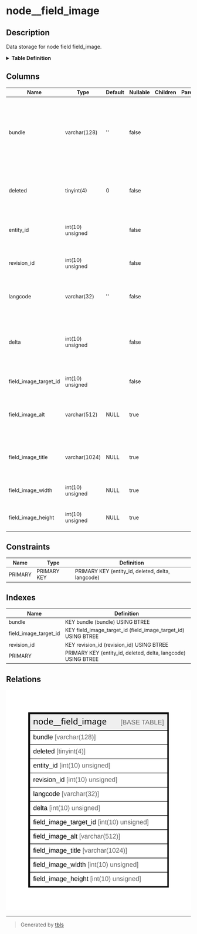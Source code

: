 # node__field_image

## Description

Data storage for node field field_image.

<details>
<summary><strong>Table Definition</strong></summary>

```sql
CREATE TABLE `node__field_image` (
  `bundle` varchar(128) CHARACTER SET ascii COLLATE ascii_general_ci NOT NULL DEFAULT '' COMMENT 'The field instance bundle to which this row belongs, used when deleting a field instance',
  `deleted` tinyint(4) NOT NULL DEFAULT 0 COMMENT 'A boolean indicating whether this data item has been deleted',
  `entity_id` int(10) unsigned NOT NULL COMMENT 'The entity id this data is attached to',
  `revision_id` int(10) unsigned NOT NULL COMMENT 'The entity revision id this data is attached to',
  `langcode` varchar(32) CHARACTER SET ascii COLLATE ascii_general_ci NOT NULL DEFAULT '' COMMENT 'The language code for this data item.',
  `delta` int(10) unsigned NOT NULL COMMENT 'The sequence number for this data item, used for multi-value fields',
  `field_image_target_id` int(10) unsigned NOT NULL COMMENT 'The ID of the file entity.',
  `field_image_alt` varchar(512) DEFAULT NULL COMMENT 'Alternative image text, for the image''s ''alt'' attribute.',
  `field_image_title` varchar(1024) DEFAULT NULL COMMENT 'Image title text, for the image''s ''title'' attribute.',
  `field_image_width` int(10) unsigned DEFAULT NULL COMMENT 'The width of the image in pixels.',
  `field_image_height` int(10) unsigned DEFAULT NULL COMMENT 'The height of the image in pixels.',
  PRIMARY KEY (`entity_id`,`deleted`,`delta`,`langcode`),
  KEY `bundle` (`bundle`),
  KEY `revision_id` (`revision_id`),
  KEY `field_image_target_id` (`field_image_target_id`)
) ENGINE=InnoDB DEFAULT CHARSET=utf8mb4 COLLATE=utf8mb4_general_ci COMMENT='Data storage for node field field_image.'
```

</details>

## Columns

| Name | Type | Default | Nullable | Children | Parents | Comment |
| ---- | ---- | ------- | -------- | -------- | ------- | ------- |
| bundle | varchar(128) | '' | false |  |  | The field instance bundle to which this row belongs, used when deleting a field instance |
| deleted | tinyint(4) | 0 | false |  |  | A boolean indicating whether this data item has been deleted |
| entity_id | int(10) unsigned |  | false |  |  | The entity id this data is attached to |
| revision_id | int(10) unsigned |  | false |  |  | The entity revision id this data is attached to |
| langcode | varchar(32) | '' | false |  |  | The language code for this data item. |
| delta | int(10) unsigned |  | false |  |  | The sequence number for this data item, used for multi-value fields |
| field_image_target_id | int(10) unsigned |  | false |  |  | The ID of the file entity. |
| field_image_alt | varchar(512) | NULL | true |  |  | Alternative image text, for the image's 'alt' attribute. |
| field_image_title | varchar(1024) | NULL | true |  |  | Image title text, for the image's 'title' attribute. |
| field_image_width | int(10) unsigned | NULL | true |  |  | The width of the image in pixels. |
| field_image_height | int(10) unsigned | NULL | true |  |  | The height of the image in pixels. |

## Constraints

| Name | Type | Definition |
| ---- | ---- | ---------- |
| PRIMARY | PRIMARY KEY | PRIMARY KEY (entity_id, deleted, delta, langcode) |

## Indexes

| Name | Definition |
| ---- | ---------- |
| bundle | KEY bundle (bundle) USING BTREE |
| field_image_target_id | KEY field_image_target_id (field_image_target_id) USING BTREE |
| revision_id | KEY revision_id (revision_id) USING BTREE |
| PRIMARY | PRIMARY KEY (entity_id, deleted, delta, langcode) USING BTREE |

## Relations

![er](node__field_image.svg)

---

> Generated by [tbls](https://github.com/k1LoW/tbls)
